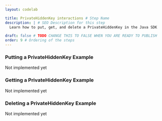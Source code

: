 ```yaml
---
layout: codelab

title: PrivateHiddenKey interactions # Step Name
description: | # SEO Description for this step
  Learn how to put, get, and delete a PrivateHiddenKey in the Java SDK

draft: false # TODO CHANGE THIS TO FALSE WHEN YOU ARE READY TO PUBLISH THE PAGE
order: 9 # Ordering of the steps
---
```


### Putting a PrivateHiddenKey Example

Not implemented yet

### Getting a PrivateHiddenKey Example

Not implemented yet

### Deleting a PrivateHiddenKey Example

Not implemented yet